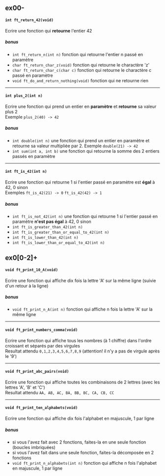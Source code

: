 ## ex00-

#### `int ft_return_42(void)`
Ecrire une fonction qui **retourne** l'entier 42

##### bonus
- `int ft_return_n(int n)` fonction qui retourne l'entier n passé en paramètre
- `char ft_return_char_z(void)` fonction qui retourne le charactère 'z'
- `char ft_return_char_c(char c)` fonction qui retourne le charactère c passé en paramètre
- `void ft_do_and_return_nothing(void)` fonction qui ne retourne rien

----

#### `int plus_2(int n)`
Ecrire une fonction qui prend un entier en **paramètre** et **retourne** sa valeur plus 2  
Exemple `plus_2(40) -> 42`

##### bonus
- `int double(int n)` une fonction qui prend un entier en paramètre et retourne sa valeur multipliée par 2. Exemple `double(21) -> 42`
- `int sum(int a, int b)` une fonction qui retourne la somme des 2 entiers passés en paramètre

----

#### `int ft_is_42(int n)`
Ecrire une fonction qui retourne 1 si l'entier passé en paramètre est **égal** à 42, 0 sinon  
Exemples `ft_is_42(21) -> 0` `ft_is_42(42) -> 1`

##### bonus
- `int ft_is_not_42(int n)` une fonction qui retourne 1 si l'entier passé en paramètre **n'est pas égal** à 42, 0 sinon
- `int ft_is_greater_than_42(int n)`
- `int ft_is_greater_than_or_equal_to_42(int n)`
- `int ft_is_lower_than_42(int n)`
- `int ft_is_lower_than_or_equal_to_42(int n)`


## ex0[0-2]+

#### `void ft_print_10_A(void)`
Ecrire une fonction qui affiche dix fois la lettre 'A' sur la même ligne (suivie d'un retour à la ligne)

##### bonus
- `void ft_print_n_A(int n)` fonction qui affiche n fois la lettre 'A' sur la même ligne

----

#### `void ft_print_numbers_comma(void)`
Ecrire une fonction qui affiche tous les nombres (à 1 chiffre) dans l'ordre croissant et séparés par des virgules  
Resultat attendu `0,1,2,3,4,5,6,7,8,9` (attention! il n'y a pas de virgule après le '9')

----

#### `void ft_print_abc_pairs(void)`
Ecrire une fonction qui affiche toutes les combinaisons de 2 lettres (avec les lettres 'A', 'B' et 'C')  
Resultat attendu `AA, AB, AC, BA, BB, BC, CA, CB, CC`

----

#### `void ft_print_ten_alphabets(void)`
Ecrire une fonction qui affiche dix fois l'alphabet en majuscule, 1 par ligne

##### bonus
- si vous l'avez fait avec 2 fonctions, faites-la en une seule fonction (boucles imbriquées)
- si vous l'avez fait dans une seule fonction, faites-la décomposée en 2 fonctions
- `void ft_print_n_alphabets(int n)` fonction qui affiche n fois l'alphabet en majuscule, 1 par ligne
